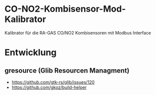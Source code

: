 # CO-NO2-Kombisensor-Mod-Kalibrator
Kalibrator für die RA-GAS CO/NO2 Kombisensoren mit Modbus Interface


# Entwicklung
## gresource (Glib Resourcen Managment)

* <https://github.com/gtk-rs/glib/issues/120>
* <https://github.com/gkoz/build-helper>
